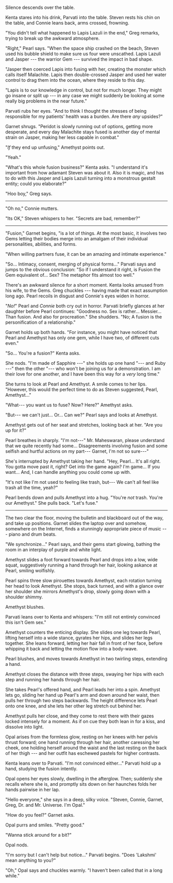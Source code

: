 Silence descends over the table.

Kenta stares into his drink, Parvati into the table. Steven rests his chin on
the table, and Connie leans back, arms crossed, frowning.

"You didn't tell what happened to Lapis Lazuli in the end," Greg remarks, trying
to break up the awkward atmosphere.

"Right," Pearl says. "When the space ship crashed on the beach, Steven used
his bubble shield to make sure us four were unscathed. Lapis Lazuli and Jasper ---
the warrior Gem --- survived the impact in bad shape.

"Jasper then coerced Lapis into fusing with her, creating the monster
which calls itself Malachite. Lapis then double-crossed Jasper and used her
water control to drag them into the ocean, where they reside to this day.

"Lapis is to our knowledge in control, but not for much longer. They
might go insane or split up --- in any case we might suddenly be looking at
some really big problems in the near future."

Parvati rubs her eyes. "And to think I thought the stresses of being responsible
for my patients' health was a burden. Are there *any* upsides?"

Garnet shrugs. "Peridot is slowly running out of options, getting more desperate,
and every day Malachite stays fused is another day of mental strain on Jasper, making
her less capable in combat."

"*If* they end up unfusing," Amethyst points out.

"Yeah."

"What's this whole fusion business?" Kenta asks. "I understand it's important 
from how adamant Steven was about it. Also it is magic, and
has to do with this Jasper and Lapis Lazuli turning into a monstrous gestalt entity;
could you elaborate?"

"Hoo boy," Greg says.

----

"Oh no," Connie mutters.

"Its OK," Steven whispers to her. "Secrets are bad, remember?"

----

"Fusion," Garnet begins, "is a lot of things. At the most basic, it
involves two Gems letting their bodies merge into an amalgam of their
individual personalities, abilities, and forms.

"When willing partners fuse, it can be an amazing and intimate experience."

"So... Intimacy, consent, merging of physical forms..."
Parvati says and jumps to the obvious conclusion: "So if I understand it right,
is Fusion  the Gem equivalent of... Sex? The metaphor fits almost too
well."

There's an awkward silence for a short moment. Kenta looks amused from
his wife, to the Gems. Greg chuckles --- having made that exact assumption
long ago. Pearl recoils in disgust and Connie's eyes widen in horror.

"*No!*" Pearl and *Connie* both cry out in horror. Parvati briefly glances
at her daughter before Pearl continues: "Goodness no. Sex is rather... Messier...
Than fusion. And also for procreation."
She shudders. "No; A fusion is the personification of a relationship."

Garnet holds up both hands. "For instance, you might have noticed that Pearl and Amethyst
has only one gem, while I have two, of different cuts even."

"So... You're a fusion?" Kenta asks.

She nods. "I'm made of Sapphire ---" she holds up one hand "--- and Ruby ---" then the other
"--- who won't be joining us for a demonstration. I am their love for one another, and I have
been this way for a *very* long time."

She turns to look at Pearl and Amethyst. A smile comes to her lips.
"However, this would the perfect time to do as Steven suggested, Pearl, Amethyst..."

"What--- you want us to fuse? Now? Here?" Amethyst asks.

"But--- we can't just... Or... Can we?" Pearl says and looks at Amethyst.

Amethyst gets out of her seat and stretches, looking back at her.
"Are you up for it?"

Pearl breathes in sharply. "I'm not---" Mr. Maheswaran, please understand that we quite recently had
some... Disagreements involving fusion and some selfish and hurtful actions on
my part--- Garnet, I'm not so sure---"

She's interrupted by Amethyst taking her hand. "Hey, Pearl... It's all right.
You gotta move past it, right? Get into the game again? I'm game... If you
want... And, I can handle anything you could come up with.

"It's not like I'm not used to feeling like trash, but--- We can't
all feel like trash all the time, yeah?"

Pearl bends down and pulls Amethyst into a hug. "You're *not* trash. You're our Amethyst."
She pulls back. "Let's fuse."

----

The two clear the floor, moving the bulletin and blackboard out of the way, and take up positions.
Garnet slides the laptop over and somehow, somewhere on the Internet, finds a stunningly appropriate
piece of music --- piano and drum beats.

"We synchronize..." Pearl says, and their gems start glowing, bathing the room in an interplay of
purple and white light.

Amethyst slides a foot forward towards Pearl and drops into a low, wide squat, suggestively
running a hand through her hair, looking askance at Pearl, smiling wolfishly.

Pearl spins three slow pirouettes towards Amethyst, each rotation turning her head to look Amethyst.
She stops, back turned, and with a glance over her shoulder she mirrors Amethyst's drop, slowly going
down with a shoulder shimmy.

Amethyst blushes.

Parvati leans over to Kenta and whispers: "I'm still not entirely convinced this isn't Gem sex."

Amethyst counters the enticing display. She slides one leg towards Pearl, lifting herself into a
wide stance, gyrates her hips, and slides her legs together. She leans forward, letting her hair
fall in front of her face, before whipping it back and letting the motion flow into a body-wave.

Pearl blushes, and moves towards Amethyst in two twirling steps, extending a hand.

Amethyst closes the distance with three steps, swaying her hips with each step and running her
hands through her hair.

She takes Pearl's offered hand, and Pearl leads her into a spin. Amethyst lets go, sliding her
hand up Pearl's arm and down around her waist, then pulls her through two steps backwards.
The height difference lets Pearl onto one knee, and she lets her other leg stretch out behind her.

Amethyst pulls her close, and they come to rest there with their gazes locked intensely for a moment.
As if on cue they both lean in for a kiss, and dissolve into light.

Opal arises from the formless glow, resting on her knees with her pelvis thrust forward;
one hand running through her hair, another caressing her cheek,
one holding herself around the waist and the last resting on the
back of her thigh --- and her outfit has eschewed pastels for higher contrasts.

Kenta leans over to Parvati. "I'm not convinced either..." Parvati hold up a hand,
studying the fusion intently.

Opal opens her eyes slowly, dwelling in the afterglow. Then; suddenly she recalls where she
is, and promptly sits down on her haunches folds her hands pairwise in her lap.

"Hello everyone," she says in a deep, silky voice. "Steven, Connie, Garnet, Greg,
Dr. and Mr. Universe. I'm Opal."

"How do you feel?" Garnet asks.

Opal purrs and smiles. "Pretty good."

"Wanna stick around for a bit?"

Opal nods.

"I'm sorry but I can't help but notice..." Parvati begins. "Does 'Lakshmi' mean
anything to you?"

"Oh," Opal says and chuckles warmly. "I haven't been called that in a long while."
